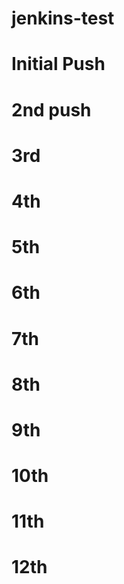 # jenkins-test
# Initial Push
# 2nd push
# 3rd
# 4th
# 5th
# 6th
# 7th
# 8th
# 9th
# 10th
# 11th
# 12th
